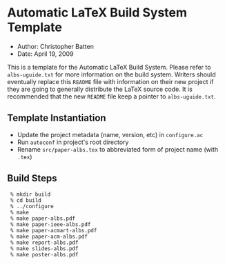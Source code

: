 
Automatic LaTeX Build System Template
==========================================================================

 - Author: Christopher Batten
 - Date: April 19, 2009

This is a template for the Automatic LaTeX Build System. Please refer to
`albs-uguide.txt` for more information on the build system. Writers
should eventually replace this `README` file with information on their
new project if they are going to generally distribute the LaTeX source
code. It is recommended that the new `README` file keep a pointer to
`albs-uguide.txt`.

Template Instantiation
--------------------------------------------------------------------------

 - Update the project metadata (name, version, etc) in `configure.ac`
 - Run `autoconf` in project's root directory
 - Rename `src/paper-albs.tex` to abbreviated form of project name (with `.tex`)

Build Steps
--------------------------------------------------------------------------

```
 % mkdir build
 % cd build
 % ../configure
 % make
 % make paper-albs.pdf
 % make paper-ieee-albs.pdf
 % make paper-acmart-albs.pdf
 % make paper-acm-albs.pdf
 % make report-albs.pdf
 % make slides-albs.pdf
 % make poster-albs.pdf
```

